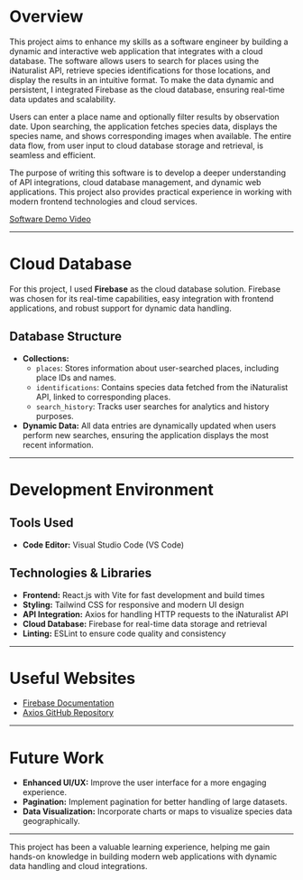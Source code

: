 # Overview

This project aims to enhance my skills as a software engineer by building a dynamic and interactive web application that integrates with a cloud database. The software allows users to search for places using the iNaturalist API, retrieve species identifications for those locations, and display the results in an intuitive format. To make the data dynamic and persistent, I integrated Firebase as the cloud database, ensuring real-time data updates and scalability.

Users can enter a place name and optionally filter results by observation date. Upon searching, the application fetches species data, displays the species name, and shows corresponding images when available. The entire data flow, from user input to cloud database storage and retrieval, is seamless and efficient.

The purpose of writing this software is to develop a deeper understanding of API integrations, cloud database management, and dynamic web applications. This project also provides practical experience in working with modern frontend technologies and cloud services.

[Software Demo Video](https://youtu.be/ILplMP0hYqg?si=MUlAb6abjs9u-deF)

---

# Cloud Database

For this project, I used **Firebase** as the cloud database solution. Firebase was chosen for its real-time capabilities, easy integration with frontend applications, and robust support for dynamic data handling.

## Database Structure
- **Collections:**
  - `places`: Stores information about user-searched places, including place IDs and names.
  - `identifications`: Contains species data fetched from the iNaturalist API, linked to corresponding places.
  - `search_history`: Tracks user searches for analytics and history purposes.
- **Dynamic Data:** All data entries are dynamically updated when users perform new searches, ensuring the application displays the most recent information.

---

# Development Environment

## Tools Used
- **Code Editor:** Visual Studio Code (VS Code)  

## Technologies & Libraries
- **Frontend:** React.js with Vite for fast development and build times
- **Styling:** Tailwind CSS for responsive and modern UI design
- **API Integration:** Axios for handling HTTP requests to the iNaturalist API
- **Cloud Database:** Firebase for real-time data storage and retrieval
- **Linting:** ESLint to ensure code quality and consistency

---

# Useful Websites
- [Firebase Documentation](https://firebase.google.com/docs)
- [Axios GitHub Repository](https://github.com/axios/axios)
---

# Future Work

- **Enhanced UI/UX:** Improve the user interface for a more engaging experience.
- **Pagination:** Implement pagination for better handling of large datasets.
- **Data Visualization:** Incorporate charts or maps to visualize species data geographically.

---

This project has been a valuable learning experience, helping me gain hands-on knowledge in building modern web applications with dynamic data handling and cloud integrations.
